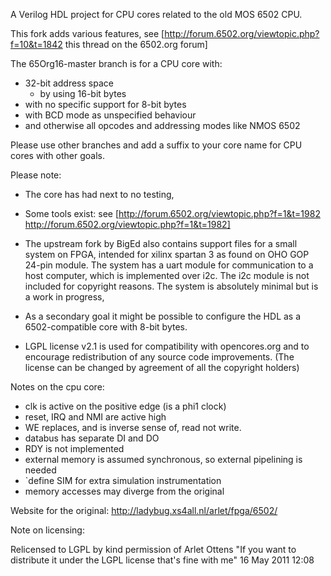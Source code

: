 A Verilog HDL project for CPU cores related to the old MOS 6502 CPU.

This fork adds various features, see [http://forum.6502.org/viewtopic.php?f=10&t=1842 this thread on the 6502.org forum]

The 65Org16-master branch is for a CPU core with:
  - 32-bit address space
    - by using 16-bit bytes
  - with no specific support for 8-bit bytes
  - with BCD mode as unspecified behaviour
  - and otherwise all opcodes and addressing modes like NMOS 6502

Please use other branches and add a suffix to your core name for
CPU cores with other goals.

Please note:

- The core has had next to no testing,

- Some tools exist: see [http://forum.6502.org/viewtopic.php?f=1&t=1982 http://forum.6502.org/viewtopic.php?f=1&t=1982]

- The upstream fork by BigEd also contains support files for a small system on
  FPGA, intended for xilinx spartan 3 as found on OHO GOP 24-pin module.
  The system has a uart module for communication to a host computer,
  which is implemented over i2c. The i2c module is not included for
  copyright reasons.  The system is absolutely minimal but is a work
  in progress,

- As a secondary goal it might be possible to configure the HDL as
  a 6502-compatible core with 8-bit bytes.

- LGPL license v2.1 is used for compatibility with opencores.org and to
  encourage redistribution of any source code improvements.
  (The license can be changed by agreement of all the copyright holders)

Notes on the cpu core:

- clk is active on the positive edge (is a phi1 clock)
- reset, IRQ and NMI are active high
- WE replaces, and is inverse sense of, read not write.
- databus has separate DI and DO
- RDY is not implemented
- external memory is assumed synchronous, so external pipelining is needed
- `define SIM for extra simulation instrumentation
- memory accesses may diverge from the original

Website for the original: http://ladybug.xs4all.nl/arlet/fpga/6502/

Note on licensing:

Relicensed to LGPL by kind permission of Arlet Ottens
"If you want to distribute it under the LGPL license that's fine with me"
16 May 2011 12:08